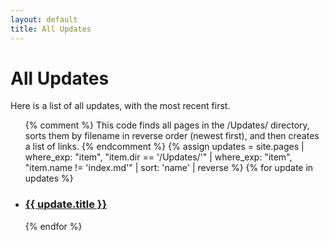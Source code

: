```yaml
---
layout: default
title: All Updates
---
```


# All Updates

Here is a list of all updates, with the most recent first.

<ul>
  {% comment %}
    This code finds all pages in the /Updates/ directory,
    sorts them by filename in reverse order (newest first),
    and then creates a list of links.
  {% endcomment %}
  {% assign updates = site.pages | where_exp: "item", "item.dir == '/Updates/'" | where_exp: "item", "item.name != 'index.md'" | sort: 'name' | reverse %}
  {% for update in updates %}
    <li>
      <h3><a href="{{ update.url | relative_url }}">{{ update.title }}</a></h3>
    </li>
  {% endfor %}
</ul>
